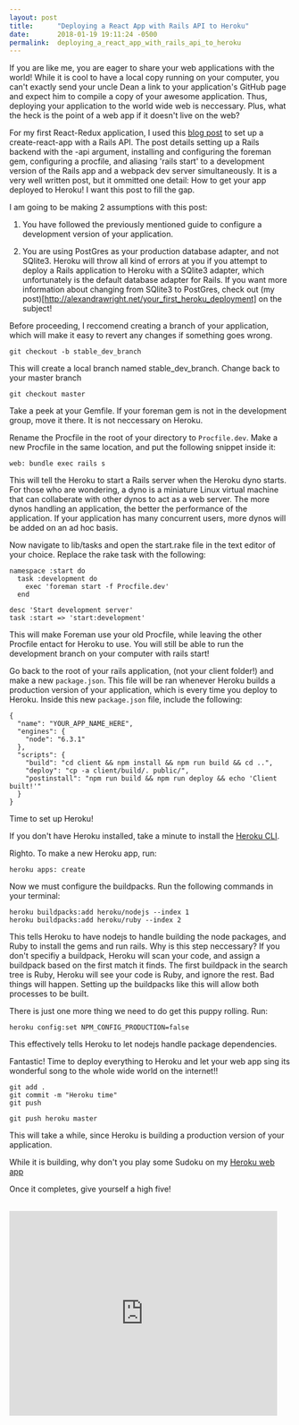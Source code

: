 ```yaml
---
layout: post
title:      "Deploying a React App with Rails API to Heroku"
date:       2018-01-19 19:11:24 -0500
permalink:  deploying_a_react_app_with_rails_api_to_heroku
---
```


If you are like me, you are eager to share your web applications with the world! While it is cool to have a local copy running on your computer, you can't exactly send your uncle Dean a link to your application's GitHub page and expect him to compile a copy of your awesome application. Thus, deploying your application to the world wide web is neccessary. Plus, what the heck is the point of a web app if it doesn't live on the web?

For my first React-Redux application, I used this [blog post](https://www.fullstackreact.com/articles/how-to-get-create-react-app-to-work-with-your-rails-api/) to set up a create-react-app with a Rails API.  The post details setting up a Rails backend with the -api argument, installing and configuring the foreman gem,  configuring a procfile, and  aliasing 'rails start' to a development version of the Rails app and a webpack dev server simultaneously.  It is a very well written post, but it ommitted one detail: How to get your app deployed to Heroku! I want this post to fill the gap.

I am going to be making 2 assumptions with this post:

1. You have followed the previously mentioned guide to configure a development version of your application.

2. You are using PostGres as your production database adapter, and not SQlite3. Heroku will throw all kind of errors at you if you        attempt to deploy a Rails application to Heroku with a SQlite3 adapter, which unfortunately is the default database adapter for Rails. If you want more information about changing from SQlite3 to PostGres, check out (my post)[http://alexandrawright.net/your_first_heroku_deployment] on the subject!

Before proceeding, I reccomend creating a branch of your application, which will make it easy to revert any changes if something goes wrong.  

```
git checkout -b stable_dev_branch
```

This will create a local branch named stable_dev_branch. Change back to your master branch 

```
git checkout master
```

Take a peek at your Gemfile. If your foreman gem is not in the development group, move it there. It is not neccessary on Heroku.

Rename the Procfile in the root of your directory to `Procfile.dev`. Make a new Procfile in the same location, and put the following snippet inside it:

```
web: bundle exec rails s
```

This will tell the Heroku to start a Rails server when the Heroku dyno starts. For those who are wondering,  a dyno is a miniature Linux virtual machine that can collaberate with other dynos to act as a web server. The more dynos handling an application, the better the performance of the application. If your application has many concurrent users, more dynos will be added on an ad hoc basis.

Now navigate to lib/tasks and open the start.rake file in the text editor of your choice. Replace the rake task with the following:

```
namespace :start do
  task :development do
    exec 'foreman start -f Procfile.dev'
  end

desc 'Start development server'
task :start => 'start:development'
```

This will make Foreman use your old Procfile, while leaving the other Procfile entact for Heroku to use. You will still be able to run the development branch on your computer with rails start!

Go back to the root of your rails application, (not your client folder!) and make a new `package.json`. This file will be ran whenever Heroku builds a production version of your application, which is every time you deploy to Heroku. Inside this new `package.json` file, include the following:

```
{
  "name": "YOUR_APP_NAME_HERE",
  "engines": {
    "node": "6.3.1"
  },
  "scripts": {
    "build": "cd client && npm install && npm run build && cd ..",
    "deploy": "cp -a client/build/. public/",
    "postinstall": "npm run build && npm run deploy && echo 'Client built!'"
  }
}
```

Time to set up Heroku!

If you don't have Heroku installed, take a minute to install the [Heroku CLI](https://devcenter.heroku.com/articles/heroku-cli).

Righto. To make a new Heroku app, run:

```
heroku apps: create
```


Now we must configure the buildpacks. Run the following commands in your terminal:

```
heroku buildpacks:add heroku/nodejs --index 1
heroku buildpacks:add heroku/ruby --index 2
```

This tells Heroku to have nodejs to handle building the node packages, and Ruby to install the gems and run rails. Why is this step neccessary? If you don't specifiy a buildpack, Heroku will scan your code, and assign a buildpack based on the first match it finds. The first buildpack in the search tree is Ruby, Heroku will see your code is Ruby, and ignore the rest. Bad things will happen. Setting up the buildpacks like this will allow both processes to be built.

There is just one more thing we need to do get this puppy rolling. Run:

```
heroku config:set NPM_CONFIG_PRODUCTION=false
```

This effectively tells Heroku  to let nodejs handle package dependencies. 

Fantastic! Time to deploy everything to Heroku and let your web app sing its wonderful song to the whole wide world on the internet!!

```
git add .
git commit -m "Heroku time"
git push

git push heroku master
```

This will take a while, since Heroku is building a production version of your application. 

While it is building, why don't you play some Sudoku on my [Heroku web app](https://sudoku-now.herokuapp.com/)

Once it completes, give yourself a high five!

<br>

<iframe src="https://giphy.com/embed/BwOU6uH7afefu" width="480" height="366" frameBorder="0" class="giphy-embed" allowFullScreen></iframe><p><a href="https://giphy.com/gifs/tina-fey-high-five-t-BwOU6uH7afefu"></a></p>



